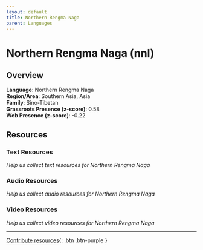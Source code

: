```yaml
---
layout: default
title: Northern Rengma Naga
parent: Languages
---
```


# Northern Rengma Naga (nnl)

## Overview

**Language**: Northern Rengma Naga  
**Region/Area**: Southern Asia, Asia  
**Family**: Sino-Tibetan  
**Grassroots Presence (z-score)**: 0.58  
**Web Presence (z-score)**: -0.22  

## Resources

### Text Resources
*Help us collect text resources for Northern Rengma Naga*

### Audio Resources
*Help us collect audio resources for Northern Rengma Naga*

### Video Resources
*Help us collect video resources for Northern Rengma Naga*

---

[Contribute resources](https://forms.office.com/e/1SfLJx3u1r){: .btn .btn-purple }
